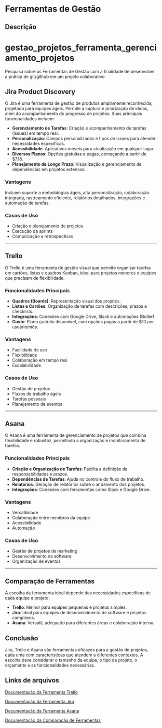 # Ferramentas de Gestão

## Descrição

# gestao_projetos_ferramenta_gerenciamento_projetos
Pesquisa sobre as Ferramentas de Gestão com a finalidade de desenvolver a prática de git/github em um projeto colaborativo

## Jira Product Discovery
O Jira é uma ferramenta de gestão de produtos amplamente reconhecida, projetada para equipes ágeis. Permite a captura e priorização de ideias, além do acompanhamento do progresso de projetos. Suas principais funcionalidades incluem:

- **Gerenciamento de Tarefas**: Criação e acompanhamento de tarefas (issues) em tempo real.
- **Personalização**: Campos personalizados e tipos de issues para atender necessidades específicas.
- **Acessibilidade**: Aplicativos móveis para atualização em qualquer lugar.
- **Diversos Planos**: Opções gratuitas e pagas, começando a partir de $7.16.
- **Planejamento de Longo Prazo**: Visualização e gerenciamento de dependências em projetos extensos.

### Vantagens
Incluem suporte a metodologias ágeis, alta personalização, colaboração integrada, rastreamento eficiente, relatórios detalhados, integrações e automação de tarefas.

### Casos de Uso
- Criação e planejamento de projetos
- Execução de sprints
- Comunicação e retrospectivas

---

## Trello
O Trello é uma ferramenta de gestão visual que permite organizar tarefas em cartões, listas e quadros Kanban, ideal para projetos menores e equipes que precisam de flexibilidade.

### Funcionalidades Principais
- **Quadros (Boards)**: Representação visual dos projetos.
- **Listas e Cartões**: Organização de tarefas com descrições, prazos e checklists.
- **Integrações**: Conexões com Google Drive, Slack e automações (Butler).
- **Custo**: Plano gratuito disponível, com opções pagas a partir de $10 por usuário/mês.

### Vantagens
- Facilidade de uso
- Flexibilidade
- Colaboração em tempo real
- Escalabilidade

### Casos de Uso
- Gestão de projetos
- Fluxos de trabalho ágeis
- Tarefas pessoais
- Planejamento de eventos

---

## Asana
O Asana é uma ferramenta de gerenciamento de projetos que combina flexibilidade e robustez, permitindo a organização e monitoramento de tarefas.

### Funcionalidades Principais
- **Criação e Organização de Tarefas**: Facilita a definição de responsabilidades e prazos.
- **Dependências de Tarefas**: Ajuda no controle do fluxo de trabalho.
- **Relatórios**: Geração de relatórios sobre o andamento dos projetos.
- **Integrações**: Conexões com ferramentas como Slack e Google Drive.

### Vantagens
- Versatilidade
- Colaboração entre membros da equipe
- Acessibilidade
- Automação

### Casos de Uso
- Gestão de projetos de marketing
- Desenvolvimento de software
- Organização de eventos

---

## Comparação de Ferramentas
A escolha da ferramenta ideal depende das necessidades específicas de cada equipe e projeto:

- **Trello**: Melhor para equipes pequenas e projetos simples.
- **Jira**: Ideal para equipes de desenvolvimento de software e projetos complexos.
- **Asana**: Versátil, adequado para diferentes áreas e colaboração intensa.

## Conclusão
Jira, Trello e Asana são ferramentas eficazes para a gestão de projetos, cada uma com características que atendem a diferentes contextos. A escolha deve considerar o tamanho da equipe, o tipo de projeto, o orçamento e as funcionalidades necessárias.

## Links de arquivos

[Documentação da Ferramenta Trello](https://github.com/Lupalufa/gestao_projetos_ferramenta_gerenciamento_projetos/blob/gestao_projetos_trello/ferramenta_trello/gestao_trello.md)

[Documentação da Ferramenta Jira](https://github.com/Lupalufa/gestao_projetos_ferramenta_gerenciamento_projetos/blob/gestao_projetos_jira2/ferramenta_gest%C3%A3o_jira/gestao_jira.md)

[Documentação da Ferramenta Asana](https://github.com/Lupalufa/gestao_projetos_ferramenta_gerenciamento_projetos/blob/gestao_projetos_jira2/ferramenta_gest%C3%A3o_asana/gestao_asana.md)

[Documentação da Comparação de Ferramentas](https://github.com/Lupalufa/gestao_projetos_ferramenta_gerenciamento_projetos/blob/gestao_projetos_jira2/ferramenta_compara%C3%A7%C3%A3o_ferramentas/comparacao_ferramenta.md)

